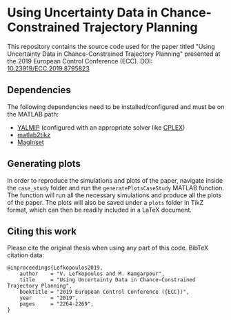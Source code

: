 
# Using Uncertainty Data in Chance-Constrained Trajectory Planning
This repository contains the source code used for the paper titled "Using Uncertainty Data in Chance-Constrained Trajectory Planning" presented at the 2019 European Control Conference (ECC). DOI: [10.23919/ECC.2019.8795823](https://doi.org/10.23919/ECC.2019.8795823)

## Dependencies
The following dependencies need to be installed/configured and must be on the MATLAB path:
- [YALMIP](https://yalmip.github.io/) (configured with an appropriate solver like [CPLEX]( https://www.ibm.com/analytics/cplex-optimizer))
- [matlab2tikz](https://github.com/matlab2tikz/matlab2tikz)
- [MagInset](https://www.mathworks.com/matlabcentral/fileexchange/49055-maginset)

## Generating plots
In order to reproduce the simulations and plots of the paper, navigate inside the `case_study` folder and run the `generatePlotsCaseStudy` MATLAB function. The function will run all the necessary simulations and produce all the plots of the paper. The plots will also be saved under a `plots` folder in TikZ format, which can then be readily included in a LaTeX document.

## Citing this work
Please cite the original thesis when using any part of this code. BibTeX citation data:
```
@inproceedings{Lefkopoulos2019,
	author	  = "V. Lefkopoulos and M. Kamgarpour",
	title	  = "Using Uncertainty Data in Chance-Constrained Trajectory Planning",
	booktitle = "2019 European Control Conference ({ECC})",
	year	  = "2019",
	pages	  = "2264-2269",
}
```

